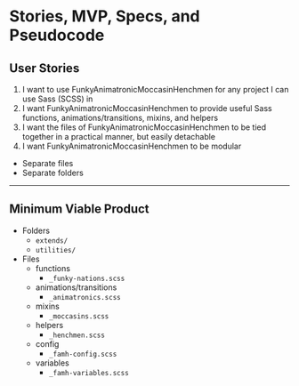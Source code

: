<!-- SMSP.md -->

Stories, MVP, Specs, and Pseudocode
==========================================================================

## User Stories

1. I want to use FunkyAnimatronicMoccasinHenchmen for any project I can use Sass (SCSS) in
2. I want FunkyAnimatronicMoccasinHenchmen to provide useful Sass functions, animations/transitions, mixins, and helpers
3. I want the files of FunkyAnimatronicMoccasinHenchmen to be tied together in a practical manner, but easily detachable
4. I want FunkyAnimatronicMoccasinHenchmen to be modular
  - Separate files
  - Separate folders

--------------------------------------------------------------------------

## Minimum Viable Product
- Folders
  + `extends/`
  + `utilities/`
- Files
  + functions
    * `_funky-nations.scss`
  + animations/transitions
    * `_animatronics.scss`
  + mixins
    * `_moccasins.scss`
  + helpers
    * `_henchmen.scss`
  + config
    * `_famh-config.scss`
  + variables
    * `_famh-variables.scss`
